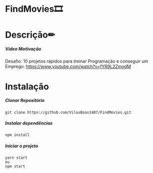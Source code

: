 ﻿#                                                       FindMovies🎞
  # Descrição✏
  ##### Vídeo Motivação
  Desafio: 10 projetos rápidos para treinar Programação e conseguir um Emprego:	https://www.youtube.com/watch?v=fYR9L2ZmodM
  # Instalação 
  ##### Clonar Repositório
	git clone https://github.com/VilasBoas1407/FindMovies.git
	
 ##### Instalar dependências
 	npm install 
 ##### Iniciar o projeto
 	yarn start
	ou
	npm start
	
	
